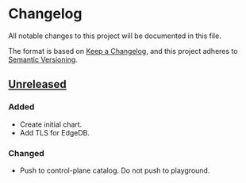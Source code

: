 # Changelog

All notable changes to this project will be documented in this file.

The format is based on [Keep a Changelog](https://keepachangelog.com/en/1.0.0/),
and this project adheres to [Semantic Versioning](https://semver.org/spec/v2.0.0.html).

## [Unreleased]

### Added

- Create initial chart.
- Add TLS for EdgeDB.

### Changed

- Push to control-plane catalog. Do not push to playground.

[Unreleased]: https://github.com/giantswarm/edgedb/tree/main
